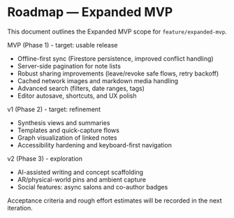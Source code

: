 # Roadmap — Expanded MVP

This document outlines the Expanded MVP scope for `feature/expanded-mvp`.

MVP (Phase 1) - target: usable release
- Offline-first sync (Firestore persistence, improved conflict handling)
- Server-side pagination for note lists
- Robust sharing improvements (leave/revoke safe flows, retry backoff)
- Cached network images and markdown media handling
- Advanced search (filters, date ranges, tags)
- Editor autosave, shortcuts, and UX polish

v1 (Phase 2) - target: refinement
- Synthesis views and summaries
- Templates and quick-capture flows
- Graph visualization of linked notes
- Accessibility hardening and keyboard-first navigation

v2 (Phase 3) - exploration
- AI-assisted writing and concept scaffolding
- AR/physical-world pins and ambient capture
- Social features: async salons and co-author badges

Acceptance criteria and rough effort estimates will be recorded in the next iteration.
